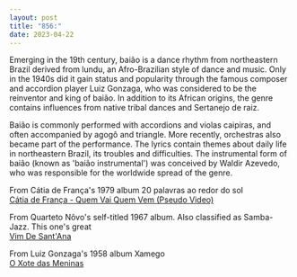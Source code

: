 ```yaml
---
layout: post
title: "856:"
date: 2023-04-22
---
```


Emerging in the 19th century, baião is a dance rhythm from northeastern Brazil derived from lundu, an Afro-Brazilian style of dance and music. Only in the 1940s did it gain status and popularity through the famous composer and accordion player Luiz Gonzaga, who was considered to be the reinventor and king of baião. In addition to its African origins, the genre contains influences from native tribal dances and Sertanejo de raiz.

Baião is commonly performed with accordions and violas caipiras, and often accompanied by agogô and triangle. More recently, orchestras also became part of the performance. The lyrics contain themes about daily life in northeastern Brazil, its troubles and difficulties. The instrumental form of baião (known as 'baião instrumental') was conceived by Waldir Azevedo, who was responsible for the worldwide spread of the genre.

From Cátia de França's 1979 album 20 palavras ao redor do sol  
[Cátia de França \- Quem Vai Quem Vem (Pseudo Video)](https://youtu.be/hQy_4kkh3dY)

From Quarteto Nôvo's self-titled 1967 album. Also classified as Samba-Jazz. This one's great  
[Vim De Sant'Ana](https://youtu.be/XOO_XSBlAoQ)

From Luiz Gonzaga's 1958 album Xamego  
[O Xote das Meninas](https://youtu.be/iRv9q0kmJpg)
